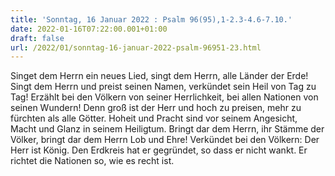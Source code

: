 ```yaml
---
title: 'Sonntag, 16 Januar 2022 : Psalm 96(95),1-2.3-4.6-7.10.'
date: 2022-01-16T07:22:00.001+01:00
draft: false
url: /2022/01/sonntag-16-januar-2022-psalm-96951-23.html
---
```


Singet dem Herrn ein neues Lied, singt dem Herrn, alle Länder der Erde! Singt dem Herrn und preist seinen Namen, verkündet sein Heil von Tag zu Tag! Erzählt bei den Völkern von seiner Herrlichkeit, bei allen Nationen von seinen Wundern! Denn groß ist der Herr und hoch zu preisen, mehr zu fürchten als alle Götter. Hoheit und Pracht sind vor seinem Angesicht, Macht und Glanz in seinem Heiligtum. Bringt dar dem Herrn, ihr Stämme der Völker, bringt dar dem Herrn Lob und Ehre! Verkündet bei den Völkern: Der Herr ist König. Den Erdkreis hat er gegründet, so dass er nicht wankt. Er richtet die Nationen so, wie es recht ist.